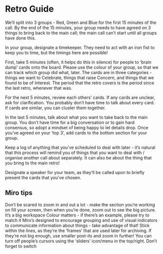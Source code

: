 # Retro Guide

We’ll split into 3 groups - Red, Green and Blue for the first 15 minutes of the call. By the end of the 15 minutes, your group needs to have agreed on 3 things to bring back to the main call; the main call can’t start until all groups have done this. 

In your group, designate a timekeeper. They need to act with an iron fist to keep you to time, but the timings here are possible! 

First, take 5 minutes (often, it helps do this in silence) for people to ‘brain dump’ cards onto the board. Please use the colour of your group, so that we can track which group did what, later. The cards are in three categories - things we want to Celebrate, things that raise Concern, and things that we found to be of Interest. The period that the retro covers is the period since the last retro, whenever that was. 

For the next 5 minutes, review each others’ cards. If any cards are unclear, ask for clarification. You probably don’t have time to talk about every card. If cards are similar, you can cluster them together. 

In the last 5 minutes, talk about what you want to take back to the main group. You don’t have time for a big conversation or to gain hard consensus, so adopt a mindset of being happy to let details drop. Once you’ve agreed on your ‘top 3’, add cards to the bottom section for your group. 

Keep a log of anything that you’ve scheduled to deal with later - it’s natural that this process will remind you of things that you want to deal with / organise another call about separately. It can also be about the thing that you bring to the main retro!

Designate a speaker for your team, as they’ll be called upon to briefly present the cards that you’ve chosen.

## Miro tips
Don’t be scared to zoom in and out a lot - make the section you’re working on fill your screen, then when you’re done, zoom out to see the big picture. It’s a big workspace
Colour matters - if there’s an example, please try to match it
Miro’s designed to encourage grouping and use of visual indicators to communicate information about things - take advantage of that!
Stick within the lines, as they’re the ‘frames’ that are used later for archiving. If they’re not big enough, use smaller post-its and zoom in further! 
You can turn off people’s cursors using the ‘sliders’ icon/menu in the top/right. Don’t forget to switch 
